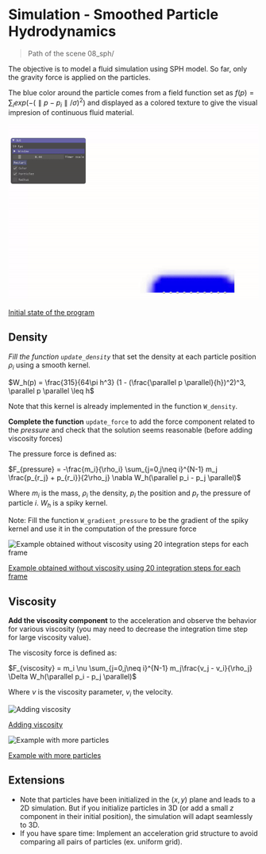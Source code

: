 # Simulation - Smoothed Particle Hydrodynamics

> Path of the scene 08_sph/

The objective is to model a fluid simulation using SPH model. So far, only the gravity force is applied on the particles.

The blue color around the particle comes from a field function set as $f(p)=\sum_i exp(-(\parallel p - p_i \parallel / \sigma)^2)$ and displayed as a colored texture to give the visual impresion of continuous fluid material.

![Initial state of the program](baseprogram.gif)

<ins>Initial state of the program</ins>

## Density

*Fill the function `update_density`* that set the density at each particle position $\rho_i$ using a smooth kernel.

$W_h(p) = \frac{315}{64\pi h^3} (1 - (\frac{\parallel p \parallel}{h})^2)^3, \parallel p \parallel \leq h$

Note that this kernel is already implemented in the function `W_density`.

__Complete the function__ `update_force` to add the force component related to the *pressure* and check that the solution seems reasonable (before adding viscosity forces)

The pressure force is defined as:

$F_{pressure} = -\frac{m_i}{\rho_i} \sum_{j=0,j\neq i}^{N-1} m_j \frac{p_{r_j} + p_{r_i}}{2\rho_j} \nabla W_h(\parallel p_i - p_j \parallel)$

Where $m_i$ is the mass, $\rho_i$ the density, $p_i$ the position and $p_r$ the pressure of particle $i$. $W_h$ is a spiky kernel.

Note: Fill the function `W_gradient_pressure` to be the gradient of the spiky kernel and use it in the computation of the pressure force

![Example obtained without viscosity using 20 integration steps for each frame](solpressure.gif)

<ins>Example obtained without viscosity using 20 integration steps for each frame</ins>

## Viscosity

**Add the viscosity component** to the acceleration and observe the behavior for various viscosity (you may need to decrease the integration time step for large viscosity value).

The viscosity force is defined as:

$F_{viscosity} = m_i \nu \sum_{j=0,j\neq i}^{N-1} m_j\frac{v_j - v_i}{\rho_j} \Delta W_h(\parallel p_i - p_j \parallel)$

Where $\nu$ is the viscosity parameter, $v_i$ the velocity. 

![Adding viscosity](solviscosity1.gif)

<ins>Adding viscosity</ins>

![Example with more particles](solviscosity2.gif)

<ins>Example with more particles</ins>

## Extensions

- Note that particles have been initialized in the $(x,y)$ plane and leads to a 2D simulation. But if you initialize particles in 3D (or add a small $z$ component in their initial position), the simulation will adapt seamlessly to 3D.
- If you have spare time: Implement an acceleration grid structure to avoid comparing all pairs of particles (ex. uniform grid). 